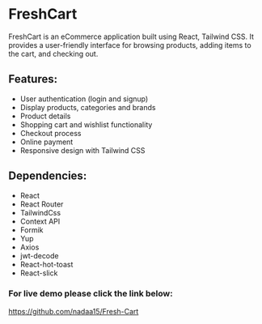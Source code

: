 # FreshCart
FreshCart is an eCommerce application built using React, Tailwind CSS. It provides a user-friendly interface for browsing products, adding items to the cart, and checking out.

## Features:
- User authentication (login and signup)
- Display products, categories and brands
- Product details
- Shopping cart and wishlist functionality
- Checkout process
- Online payment
- Responsive design with Tailwind CSS

## Dependencies:
- React
- React Router
- TailwindCss
- Context API
- Formik
- Yup
- Axios
- jwt-decode
- React-hot-toast
- React-slick

### For live demo please click the link below:
<https://github.com/nadaa15/Fresh-Cart>

